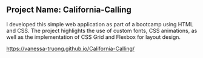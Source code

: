 
## Project Name: California-Calling

I developed this simple web application as part of a bootcamp using HTML and CSS. The project highlights the use of custom fonts, CSS animations, as well as the implementation of CSS Grid and Flexbox for layout design.


https://vanessa-truong.github.io/California-Calling/
